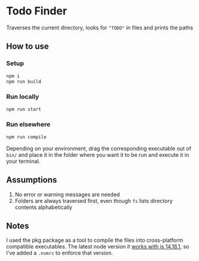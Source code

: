 # Todo Finder

Traverses the current directory, looks for `"TODO"` in files and prints the paths

## How to use

### Setup

```bash
npm i
npm run build
```

### Run locally

```bash
npm run start
```

### Run elsewhere

```bash
npm run compile
```

Depending on your environment, drag the corresponding executable out of `bin/` and place it in the folder where you want it to be run and execute it in your terminal.

## Assumptions

1. No error or warning messages are needed
1. Folders are always traversed first, even though `fs` lists directory contents alphabetically

## Notes

I used the pkg package as a tool to compile the files into cross-platform compatible executables. The latest node version it [works with is 14.16.1](https://github.com/vercel/pkg-fetch/blob/master/patches/patches.json), so I've added a `.nvmrc` to enforce that version.